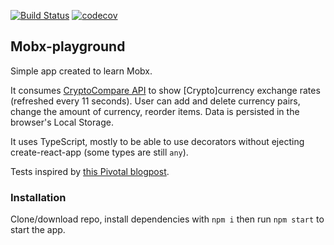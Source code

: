 [![Build Status](https://travis-ci.org/jenovs/mobx-playground.svg?branch=master)](https://travis-ci.org/jenovs/mobx-playground)
[![codecov](https://codecov.io/gh/jenovs/mobx-playground/branch/master/graph/badge.svg)](https://codecov.io/gh/jenovs/mobx-playground)

## Mobx-playground

Simple app created to learn Mobx.

It consumes [CryptoCompare API](https://www.cryptocompare.com/api) to show [Crypto]currency exchange rates (refreshed every 11 seconds).
User can add and delete currency pairs, change the amount of currency, reorder items. Data is persisted in the browser's Local Storage.

It uses TypeScript, mostly to be able to use decorators without ejecting create-react-app (some types are still `any`).

Tests inspired by [this Pivotal blogpost](http://engineering.pivotal.io/post/tdd-mobx/).

### Installation

Clone/download repo, install dependencies with `npm i` then run `npm start` to start the app.
